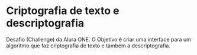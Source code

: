# Criptografia de texto e descriptografia
Desafio (Challenge) da Alura ONE. O Objetivo é criar uma interface para um algoritmo que faz criptografia de texto e também a descriptografia.
